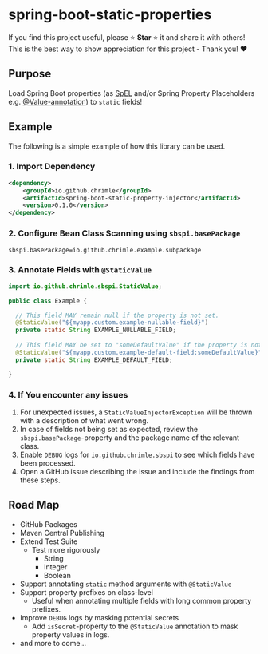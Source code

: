 # spring-boot-static-properties

If you find this project useful, please ⭐ **Star** ⭐ it and share it with others!
This is the best way to show appreciation for this project - Thank you! ❤️

## Purpose
Load Spring Boot properties (as [SpEL](https://docs.spring.io/spring-framework/docs/3.0.x/reference/expressions.html) 
and/or Spring Property Placeholders e.g. [@Value-annotation](https://docs.spring.io/spring-framework/reference/core/beans/annotation-config/value-annotations.html)) 
to `static` fields!

## Example
The following is a simple example of how this library can be used.
### 1. Import Dependency
```xml
<dependency>
    <groupId>io.github.chrimle</groupId>
    <artifactId>spring-boot-static-property-injector</artifactId>
    <version>0.1.0</version>
</dependency>
```
### 2. Configure Bean Class Scanning using `sbspi.basePackage`
```properties
sbspi.basePackage=io.github.chrimle.example.subpackage
```
### 3. Annotate Fields with `@StaticValue`

```java
import io.github.chrimle.sbspi.StaticValue;

public class Example {

  // This field MAY remain null if the property is not set.
  @StaticValue("${myapp.custom.example-nullable-field}")
  private static String EXAMPLE_NULLABLE_FIELD;
  
  // This field MAY be set to "someDefaultValue" if the property is not set.
  @StaticValue("${myapp.custom.example-default-field:someDefaultValue}")
  private static String EXAMPLE_DEFAULT_FIELD;

}
```
### 4. If You encounter any issues
1. For unexpected issues, a `StaticValueInjectorException` will be thrown with a description of what went wrong.
2. In case of fields not being set as expected, review the `sbspi.basePackage`-property and the package name of the relevant class.
3. Enable `DEBUG` logs for `io.github.chrimle.sbspi` to see which fields have been processed.
4. Open a GitHub issue describing the issue and include the findings from these steps.

## Road Map
- GitHub Packages
- Maven Central Publishing
- Extend Test Suite
  - Test more rigorously
    - String
    - Integer
    - Boolean
- Support annotating `static` method arguments with `@StaticValue`
- Support property prefixes on class-level
  - Useful when annotating multiple fields with long common property prefixes.
- Improve `DEBUG` logs by masking potential secrets
  - Add `isSecret`-property to the `@StaticValue` annotation to mask property values in logs.
- and more to come...

